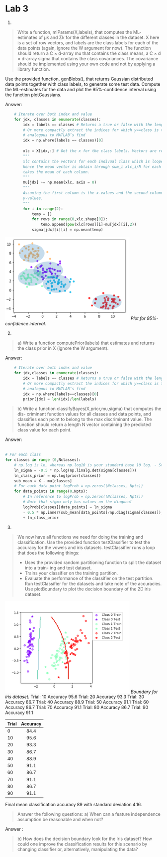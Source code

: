 # Lab 3 

1.
> Write a function, mlParams(X,labels), that computes the ML- estimates of μk and Σk for the different classes in the dataset. X here is a set of row vectors, and labels are the class labels for each of the data points (again, ignore the W argument for now). The function should return a C × d-array mu that contains the class means, a C × d × d-array sigma that contains the class covariances. The covariance should be implemented using your own code and not by applying a library function.

Use the provided function, genBlobs(), that returns Gaussian distributed data points together with class labels, to generate some test data. Compute the ML-estimates for the data and plot the 95%-confidence interval using the function plotGaussians.

Answer:
```python
    # Iterate over both index and value
    for jdx, classes in enumerate(classes):
        idx = labels == classes # Returns a true or false with the length of y
        # Or more compactly extract the indices for which y==class is true,
        # analogous to MATLAB’s find
        idx = np.where(labels == classes)[0]

        xlc = X[idx,:] # Get the x for the class labels. Vectors are rows.
        """
        xlc contains the vectors for each indivual class which is looped through
        hence the mean vector is obtain through sum_i xlc_i/N for each class. axis = 0
        takes the mean of each column.
        """
        mu[jdx] += np.mean(xlc, axis = 0) 
        """
        Assuming the first column is the x-values and the second column is the
        y-values.
        """
        for i in range(2): 
            temp = []
            for rows in range(0,xlc.shape[0]):
                temp.append(pow(xlc[rows][i]-mu[jdx][i],2))
            sigma[jdx][i][i] = np.mean(temp)
```

<p>
    <img src="a1.png" width="400" />
    <em>Plot for 95%-confidence interval.</em>

</p>

2. 

> a) Write a function computePrior(labels) that estimates and returns the class prior in X (ignore the W argument).

Answer:
```python
    # Iterate over both index and value
    for jdx,classes in enumerate(classes):
        idx = labels == classes # Returns a true or false with the length of y
        # Or more compactly extract the indices for which y==class is true,
        # analogous to MATLAB’s find
        idx = np.where(labels==classes)[0]
        prior[jdx] = len(idx)/len(labels)
```
> b) Write a function classifyBayes(X,prior,mu,sigma) that computes the dis- criminant function values for all classes and data points, and classifies each point to belong to the max discriminant value. The function should return a length N vector containing the predicted class value for each point.

Answer: 

```python

# For each class 
for classes in range (0,Nclasses):
    # np.log is ln, whereas np.log10 is your standard base 10 log. - Stack Overflow
    ln_sigma = -0.5 * np.log(np.linalg.det(sigma[classes]))
    ln_class_prior = np.log(prior[classes])
    sub_mean = X - mu[classes] 
    # For each data point logProb = np.zeros((Nclasses, Npts))
    for data_points in range(0,Npts):
        # In reference to logProb = np.zeros((Nclasses, Npts))
        # Note that sigma only has values on the diagonal
        logProb[classes][data_points] = ln_sigma
        - 0.5 * np.inner(sub_mean[data_points]/np.diag(sigma[classes]), sub_mean[data_points])
        + ln_class_prior

```

3.
> We now have all functions we need for doing the training and
classification. Use the provided function testClassifier to test the accuracy for the
vowels and iris datasets. testClassifier runs a loop that does the following things:
> * Uses the provided random partitioning function to split the dataset into a train-
ing and test dataset.
> * Trains your classifier on the training partition.
> * Evaluate the performance of the classifier on the test partition.
Run testClassifier for the datasets and take note of the accuracies. Use plotBoundary
to plot the decision boundary of the 2D iris dataset.
<p>
    <img src="a3.png" width="400" />
    <em>Boundary for iris dataset.</em>
Trial: 10 Accuracy 95.6
Trial: 20 Accuracy 93.3
Trial: 30 Accuracy 86.7
Trial: 40 Accuracy 88.9
Trial: 50 Accuracy 91.1
Trial: 60 Accuracy 86.7
Trial: 70 Accuracy 91.1
Trial: 80 Accuracy 86.7
Trial: 90 Accuracy 91.1
</p>

| Trial      | Accuracy      |
| ------------- |:-------------:| 
|0    | 84.4  | 
|10     | 95.6|  
|20 |   93.3  | 
|  30   |86.7 |  
|    40 | 88.9|  
|   50  |91.1 |  
|   60  | 86.7|  
|   70  | 91.1 |  
|   80  | 86.7|  
|   90  | 91.1 |  

Final mean classification accuracy  89 with standard deviation 4.16.

> Answer the following questions:
a) When can a feature independence assumption be reasonable and when not?

Answer :
> b) How does the decision boundary look for the Iris dataset? How could one improve
the classification results for this scenario by changing classifier or, alternatively,
manipulating the data?


